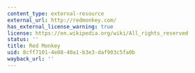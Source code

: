 ```yaml
---
content_type: external-resource
external_url: http://redmonkey.com/
has_external_license_warning: true
license: https://en.wikipedia.org/wiki/All_rights_reserved
status: ''
title: Red Monkey
uid: 8cff7101-4e08-40a1-b3e3-daf903c5fa0b
wayback_url: ''
---
```

